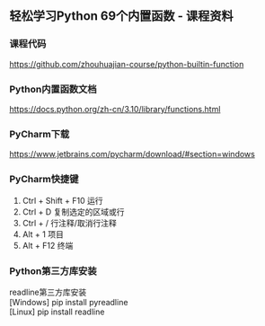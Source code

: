 轻松学习Python 69个内置函数 - 课程资料
------------------------------------

### 课程代码

https://github.com/zhouhuajian-course/python-builtin-function

### Python内置函数文档

https://docs.python.org/zh-cn/3.10/library/functions.html

### PyCharm下载

https://www.jetbrains.com/pycharm/download/#section=windows

### PyCharm快捷键

1. Ctrl + Shift + F10  运行
2. Ctrl + D            复制选定的区域或行
3. Ctrl + /            行注释/取消行注释
4. Alt + 1             项目
5. Alt + F12           终端

### Python第三方库安装

readline第三方库安装  
[Windows] pip install pyreadline  
[Linux]   pip install readline

